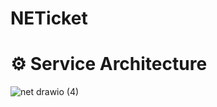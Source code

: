 # NETicket


# ⚙ Service Architecture
![net drawio (4)](https://user-images.githubusercontent.com/74438259/230075897-d14696fc-bb55-4b89-aa92-37823d53891b.png)


